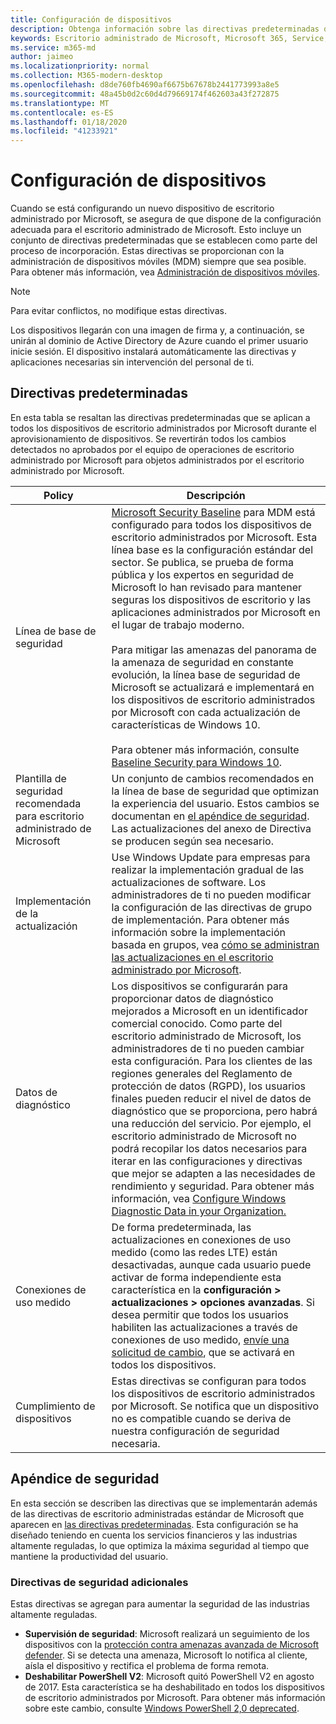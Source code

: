 ```yaml
---
title: Configuración de dispositivos
description: Obtenga información sobre las directivas predeterminadas que se aplican a los dispositivos de escritorio administrados por Microsoft.
keywords: Escritorio administrado de Microsoft, Microsoft 365, Service, Documentation
ms.service: m365-md
author: jaimeo
ms.localizationpriority: normal
ms.collection: M365-modern-desktop
ms.openlocfilehash: d8de760fb4690af6675b67678b2441773993a8e5
ms.sourcegitcommit: 48a45b0d2c60d4d79669174f462603a43f272875
ms.translationtype: MT
ms.contentlocale: es-ES
ms.lasthandoff: 01/18/2020
ms.locfileid: "41233921"
---
```

# <a name="device-configuration"></a>Configuración de dispositivos


<!--This topic is the target for a "Learn more" link in the Enterprise Agreement (aka.ms/dev-config); do not delete.-->

<!-- Device configuration and Security Addendum-->

Cuando se está configurando un nuevo dispositivo de escritorio administrado por Microsoft, se asegura de que dispone de la configuración adecuada para el escritorio administrado de Microsoft. Esto incluye un conjunto de directivas predeterminadas que se establecen como parte del proceso de incorporación. Estas directivas se proporcionan con la administración de dispositivos móviles (MDM) siempre que sea posible. Para obtener más información, vea [Administración de dispositivos móviles](https://docs.microsoft.com/windows/client-management/mdm/). 

>[!NOTE]
>Para evitar conflictos, no modifique estas directivas.

Los dispositivos llegarán con una imagen de firma y, a continuación, se unirán al dominio de Active Directory de Azure cuando el primer usuario inicie sesión. El dispositivo instalará automáticamente las directivas y aplicaciones necesarias sin intervención del personal de ti.

## <a name="default-policies"></a>Directivas predeterminadas

En esta tabla se resaltan las directivas predeterminadas que se aplican a todos los dispositivos de escritorio administrados por Microsoft durante el aprovisionamiento de dispositivos. Se revertirán todos los cambios detectados no aprobados por el equipo de operaciones de escritorio administrado por Microsoft para objetos administrados por el escritorio administrado por Microsoft.

Policy | Descripción
--- | ---
Línea de base de seguridad | [Microsoft Security Baseline](https://docs.microsoft.com/windows/device-security/windows-security-baselines) para MDM está configurado para todos los dispositivos de escritorio administrados por Microsoft. Esta línea base es la configuración estándar del sector. Se publica, se prueba de forma pública y los expertos en seguridad de Microsoft lo han revisado para mantener seguras los dispositivos de escritorio y las aplicaciones administrados por Microsoft en el lugar de trabajo moderno. <br><br>Para mitigar las amenazas del panorama de la amenaza de seguridad en constante evolución, la línea base de seguridad de Microsoft se actualizará e implementará en los dispositivos de escritorio administrados por Microsoft con cada actualización de características de Windows 10.<br><br>Para obtener más información, consulte [Baseline Security para Windows 10](https://blogs.technet.microsoft.com/secguide/2017/10/18/security-baseline-for-windows-10-fall-creators-update-v1709-final/).
Plantilla de seguridad recomendada para escritorio administrado de Microsoft | Un conjunto de cambios recomendados en la línea de base de seguridad que optimizan la experiencia del usuario.  Estos cambios se documentan en [el apéndice de seguridad](#security-addendum). Las actualizaciones del anexo de Directiva se producen según sea necesario.  
Implementación de la actualización | Use Windows Update para empresas para realizar la implementación gradual de las actualizaciones de software. Los administradores de ti no pueden modificar la configuración de las directivas de grupo de implementación. Para obtener más información sobre la implementación basada en grupos, vea [cómo se administran las actualizaciones en el escritorio administrado por Microsoft](updates.md).
Datos de diagnóstico | Los dispositivos se configurarán para proporcionar datos de diagnóstico mejorados a Microsoft en un identificador comercial conocido. Como parte del escritorio administrado de Microsoft, los administradores de ti no pueden cambiar esta configuración. Para los clientes de las regiones generales del Reglamento de protección de datos (RGPD), los usuarios finales pueden reducir el nivel de datos de diagnóstico que se proporciona, pero habrá una reducción del servicio. Por ejemplo, el escritorio administrado de Microsoft no podrá recopilar los datos necesarios para iterar en las configuraciones y directivas que mejor se adapten a las necesidades de rendimiento y seguridad. Para obtener más información, vea [Configure Windows Diagnostic Data in your Organization.](https://docs.microsoft.com/windows/privacy/configure-windows-diagnostic-data-in-your-organization#enhanced-level)
Conexiones de uso medido | De forma predeterminada, las actualizaciones en conexiones de uso medido (como las redes LTE) están desactivadas, aunque cada usuario puede activar de forma independiente esta característica en la **configuración > actualizaciones > opciones avanzadas**. Si desea permitir que todos los usuarios habiliten las actualizaciones a través de conexiones de uso medido, [envíe una solicitud de cambio](../working-with-managed-desktop/admin-support.md), que se activará en todos los dispositivos.
| Cumplimiento de dispositivos | Estas directivas se configuran para todos los dispositivos de escritorio administrados por Microsoft. Se notifica que un dispositivo no es compatible cuando se deriva de nuestra configuración de seguridad necesaria.

 ## <a name="security-addendum"></a>Apéndice de seguridad

 En esta sección se describen las directivas que se implementarán además de las directivas de escritorio administradas estándar de Microsoft que aparecen en [las directivas predeterminadas](#default-policies). Esta configuración se ha diseñado teniendo en cuenta los servicios financieros y las industrias altamente reguladas, lo que optimiza la máxima seguridad al tiempo que mantiene la productividad del usuario.

 ### <a name="additional-security-policies"></a>Directivas de seguridad adicionales

 Estas directivas se agregan para aumentar la seguridad de las industrias altamente reguladas. 
 - **Supervisión de seguridad**: Microsoft realizará un seguimiento de los dispositivos con la [protección contra amenazas avanzada de Microsoft defender](https://docs.microsoft.com/windows/security/threat-protection/windows-defender-atp/windows-defender-advanced-threat-protection). Si se detecta una amenaza, Microsoft lo notifica al cliente, aísla el dispositivo y rectifica el problema de forma remota. 
 - **Deshabilitar PowerShell V2**: Microsoft quitó PowerShell V2 en agosto de 2017. Esta característica se ha deshabilitado en todos los dispositivos de escritorio administrados por Microsoft. Para obtener más información sobre este cambio, consulte [Windows PowerShell 2,0 deprecated](https://devblogs.microsoft.com/powershell/windows-powershell-2-0-deprecation/).

